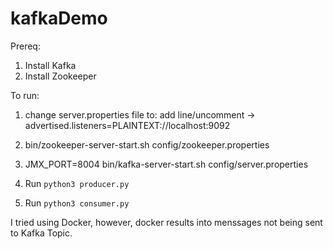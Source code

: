# kafkaDemo

Prereq:
  1) Install Kafka
  2) Install Zookeeper


To run:
  1) change server.properties file to:
      add line/uncomment -> advertised.listeners=PLAINTEXT://localhost:9092
     
  2) bin/zookeeper-server-start.sh config/zookeeper.properties
 
  3) JMX_PORT=8004 bin/kafka-server-start.sh config/server.properties  

  4) Run `python3 producer.py`
  
  5) Run `python3 consumer.py`
 
 

I tried using Docker, however, docker results into menssages not being sent to Kafka Topic. 
